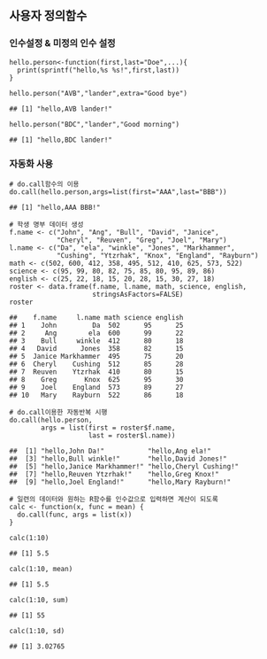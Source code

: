 사용자 정의함수
---------------

### 인수설정 & 미정의 인수 설정

    hello.person<-function(first,last="Doe",...){
      print(sprintf("hello,%s %s!",first,last))
    }

    hello.person("AVB","lander",extra="Good bye")

    ## [1] "hello,AVB lander!"

    hello.person("BDC","lander","Good morning")

    ## [1] "hello,BDC lander!"

### 자동화 사용

    # do.call함수의 이용
    do.call(hello.person,args=list(first="AAA",last="BBB"))

    ## [1] "hello,AAA BBB!"

    # 학생 명부 데이터 생성
    f.name <- c("John", "Ang", "Bull", "David", "Janice", 
                "Cheryl", "Reuven", "Greg", "Joel", "Mary")
    l.name <- c("Da", "ela", "winkle", "Jones", "Markhammer",
                "Cushing", "Ytzrhak", "Knox", "England", "Rayburn")
    math <- c(502, 600, 412, 358, 495, 512, 410, 625, 573, 522)
    science <- c(95, 99, 80, 82, 75, 85, 80, 95, 89, 86)
    english <- c(25, 22, 18, 15, 20, 28, 15, 30, 27, 18)
    roster <- data.frame(f.name, l.name, math, science, english, 
                         stringsAsFactors=FALSE)
    roster

    ##    f.name     l.name math science english
    ## 1    John         Da  502      95      25
    ## 2     Ang        ela  600      99      22
    ## 3    Bull     winkle  412      80      18
    ## 4   David      Jones  358      82      15
    ## 5  Janice Markhammer  495      75      20
    ## 6  Cheryl    Cushing  512      85      28
    ## 7  Reuven    Ytzrhak  410      80      15
    ## 8    Greg       Knox  625      95      30
    ## 9    Joel    England  573      89      27
    ## 10   Mary    Rayburn  522      86      18

    # do.call이용한 자동반복 시행
    do.call(hello.person, 
            args = list(first = roster$f.name, 
                        last = roster$l.name))

    ##  [1] "hello,John Da!"           "hello,Ang ela!"          
    ##  [3] "hello,Bull winkle!"       "hello,David Jones!"      
    ##  [5] "hello,Janice Markhammer!" "hello,Cheryl Cushing!"   
    ##  [7] "hello,Reuven Ytzrhak!"    "hello,Greg Knox!"        
    ##  [9] "hello,Joel England!"      "hello,Mary Rayburn!"

    # 일련의 데이터와 원하는 R함수를 인수값으로 입력하면 계산이 되도록 
    calc <- function(x, func = mean) {
      do.call(func, args = list(x))
    }

    calc(1:10)

    ## [1] 5.5

    calc(1:10, mean)

    ## [1] 5.5

    calc(1:10, sum)

    ## [1] 55

    calc(1:10, sd)

    ## [1] 3.02765
